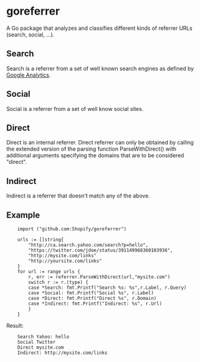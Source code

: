goreferrer
==========

A Go package that analyzes and classifies different kinds of referrer URLs (search, social, ...).

## Search

Search is a referrer from a set of well known search engines as defined by [Google Analytics](https://developers.google.com/analytics/devguides/collection/gajs/gaTrackingTraffic).

## Social

Social is a referrer from a set of well know social sites.

## Direct

Direct is an internal referrer. Direct referrer can only be obtained by calling the extended version of the parsing function ParseWithDirect() with additional arguments specifying the domains that are to be considered "direct".

## Indirect

Indirect is a referrer that doesn't match any of the above.

## Example

```
	import ("github.com:Shopify/goreferrer")
	
	urls := []string{
		"http://ca.search.yahoo.com/search?p=hello",
		"https://twitter.com/jdoe/status/391149968360103936",
		"http://mysite.com/links"
		"http://yoursite.com/links"
	}
	for url := range urls {
		r, err := referrer.ParseWithDirect(url,"mysite.com")
		switch r := r.(type) {
		case *Search: fmt.Printf("Search %s: %s",r.Label, r.Query)
		case *Social: fmt.Printf("Social %s", r.Label)
		case *Direct: fmt.Printf("Direct %s", r.Domain)
		case *Indirect: fmt.Printf("Indirect: %s", r.Url)
		}
	}
```
Result:
```
	Search Yahoo: hello
	Social Twitter
	Direct mysite.com
	Indirect: http://mysite.com/links
```
